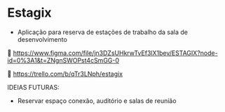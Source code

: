 # Estagix
- Aplicação para reserva de estações de trabalho da sala de desenvolvimento

🎨 https://www.figma.com/file/jn3DZsUHkrwTvEf3lX1bev/ESTAGIX?node-id=0%3A1&t=ZNgnSWOPst4cSmGG-0

📝 https://trello.com/b/qTr3LNph/estagix


IDEIAS FUTURAS:
- Reservar espaço conexão, auditório e salas de reunião
